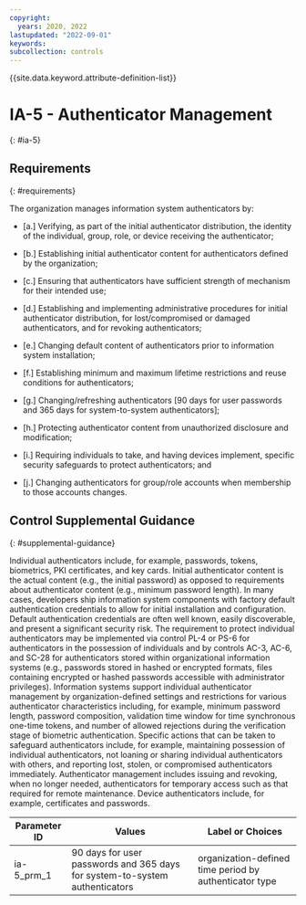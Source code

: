 ```yaml
---
copyright:
  years: 2020, 2022
lastupdated: "2022-09-01"
keywords: 
subcollection: controls
---
```



{{site.data.keyword.attribute-definition-list}}


# IA-5 - Authenticator Management
{: #ia-5}

## Requirements
{: #requirements}

The organization manages information system authenticators by:

- \[a.\] Verifying, as part of the initial authenticator distribution, the identity of the individual, group, role, or device receiving the authenticator;

- \[b.\] Establishing initial authenticator content for authenticators defined by the organization;

- \[c.\] Ensuring that authenticators have sufficient strength of mechanism for their intended use;

- \[d.\] Establishing and implementing administrative procedures for initial authenticator distribution, for lost/compromised or damaged authenticators, and for revoking authenticators;

- \[e.\] Changing default content of authenticators prior to information system installation;

- \[f.\] Establishing minimum and maximum lifetime restrictions and reuse conditions for authenticators;

- \[g.\] Changing/refreshing authenticators [90 days for user passwords and 365 days for system-to-system authenticators];

- \[h.\] Protecting authenticator content from unauthorized disclosure and modification;

- \[i.\] Requiring individuals to take, and having devices implement, specific security safeguards to protect authenticators; and

- \[j.\] Changing authenticators for group/role accounts when membership to those accounts changes.

## Control Supplemental Guidance
{: #supplemental-guidance}

Individual authenticators include, for example, passwords, tokens, biometrics, PKI certificates, and key cards. Initial authenticator content is the actual content (e.g., the initial password) as opposed to requirements about authenticator content (e.g., minimum password length). In many cases, developers ship information system components with factory default authentication credentials to allow for initial installation and configuration. Default authentication credentials are often well known, easily discoverable, and present a significant security risk. The requirement to protect individual authenticators may be implemented via control PL-4 or PS-6 for authenticators in the possession of individuals and by controls AC-3, AC-6, and SC-28 for authenticators stored within organizational information systems (e.g., passwords stored in hashed or encrypted formats, files containing encrypted or hashed passwords accessible with administrator privileges). Information systems support individual authenticator management by organization-defined settings and restrictions for various authenticator characteristics including, for example, minimum password length, password composition, validation time window for time synchronous one-time tokens, and number of allowed rejections during the verification stage of biometric authentication. Specific actions that can be taken to safeguard authenticators include, for example, maintaining possession of individual authenticators, not loaning or sharing individual authenticators with others, and reporting lost, stolen, or compromised authenticators immediately. Authenticator management includes issuing and revoking, when no longer needed, authenticators for temporary access such as that required for remote maintenance. Device authenticators include, for example, certificates and passwords.

| Parameter ID | Values | Label or Choices |
|---|---|---|
| ia-5_prm_1 | 90 days for user passwords and 365 days for system-to-system authenticators | organization-defined time period by authenticator type |
